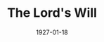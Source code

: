 ---
title: The Lord's Will
date: 1927-01-18
closing_date: 1927-01-19
layout: productions
playbill:
Theatre: Theatre Jacksonville
cast:
- Mrs. Jones: Anne C. Lalor
- Lem Adams: Joseph Marron
- Mary: Nancy Osborne
- Singer: Mr. Joel Lay
crew:
- Director: Tracy L'Engle
- Lighting:
  - L.B. Pratt
  - Martha Race
- Scenery: Mrs. Strawn Perry
- Props: Mrs. A.S. Peatross
orchestra:
understudies:
---